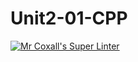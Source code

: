 # Unit2-01-CPP
[![Mr Coxall's Super Linter](https://github.com/ICS3U-Programming-Adwok-k/Unit2-01-CPP/workflows/Mr%20Coxall's%20Super%20Linter/badge.svg)](https://github.com/ICS3U-Programming-Adwok-k/Unit2-01-CPP/actions/)
